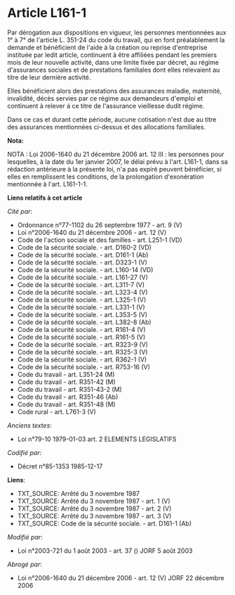 # Article L161-1

Par dérogation aux dispositions en vigueur, les personnes mentionnées aux 1° à 7° de l'article L. 351-24 du code du travail,
qui en font préalablement la demande et bénéficient de l'aide à la création ou reprise d'entreprise instituée par ledit
article, continuent à être affiliées pendant les premiers mois de leur nouvelle activité, dans une limite fixée par décret,
au régime d'assurances sociales et de prestations familiales dont elles relevaient au titre de leur dernière activité.

Elles bénéficient alors des prestations des assurances maladie, maternité, invalidité, décès servies par ce régime aux
demandeurs d'emploi et continuent à relever à ce titre de l'assurance vieillesse dudit régime. 

Dans ce cas et durant cette période, aucune cotisation n'est due au titre des assurances mentionnées ci-dessus et des
allocations familiales.

**Nota:**

NOTA : Loi 2006-1640 du 21 décembre 2006 art. 12 III : les personnes pour lesquelles, à la date du 1er janvier 2007, le délai
prévu à l'art. L161-1, dans sa rédaction antérieure à la présente loi, n'a pas expiré peuvent bénéficier, si elles en
remplissent les conditions, de la prolongation d'exonération mentionnée à l'art. L161-1-1.

**Liens relatifs à cet article**

_Cité par_:

  - Ordonnance n°77-1102 du 26 septembre 1977 - art. 9 (V)
  - Loi n°2006-1640 du 21 décembre 2006 - art. 12 (V)
  - Code de l'action sociale et des familles - art. L251-1 (VD)
  - Code de la sécurité sociale. - art. D160-2 (VD)
  - Code de la sécurité sociale. - art. D161-1 (Ab)
  - Code de la sécurité sociale. - art. D323-1 (V)
  - Code de la sécurité sociale. - art. L160-14 (VD)
  - Code de la sécurité sociale. - art. L161-27 (V)
  - Code de la sécurité sociale. - art. L311-7 (V)
  - Code de la sécurité sociale. - art. L323-4 (V)
  - Code de la sécurité sociale. - art. L325-1 (V)
  - Code de la sécurité sociale. - art. L331-1 (V)
  - Code de la sécurité sociale. - art. L353-5 (V)
  - Code de la sécurité sociale. - art. L382-8 (Ab)
  - Code de la sécurité sociale. - art. R161-4 (V)
  - Code de la sécurité sociale. - art. R161-5 (V)
  - Code de la sécurité sociale. - art. R323-9 (V)
  - Code de la sécurité sociale. - art. R325-3 (V)
  - Code de la sécurité sociale. - art. R362-1 (V)
  - Code de la sécurité sociale. - art. R753-16 (V)
  - Code du travail - art. L351-24 (M)
  - Code du travail - art. R351-42 (M)
  - Code du travail - art. R351-43-2 (M)
  - Code du travail - art. R351-46 (Ab)
  - Code du travail - art. R351-48 (M)
  - Code rural - art. L761-3 (V)

_Anciens textes_:

  - Loi n°79-10 1979-01-03 art. 2 ELEMENTS LEGISLATIFS

_Codifié par_:

  - Décret n°85-1353 1985-12-17

**Liens**:

  - TXT_SOURCE: Arrêté du 3 novembre 1987
  - TXT_SOURCE: Arrêté du 3 novembre 1987 - art. 1 (V)
  - TXT_SOURCE: Arrêté du 3 novembre 1987 - art. 2 (V)
  - TXT_SOURCE: Arrêté du 3 novembre 1987 - art. 3 (V)
  - TXT_SOURCE: Code de la sécurité sociale. - art. D161-1 (Ab)

_Modifié par_:

  - Loi n°2003-721 du 1 août 2003 - art. 37 () JORF 5 août 2003

_Abrogé par_:

  - Loi n°2006-1640 du 21 décembre 2006 - art. 12 (V) JORF 22 décembre 2006
